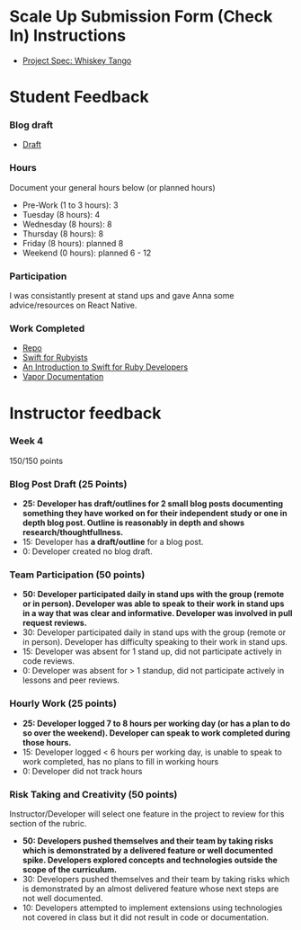 # Scale Up Submission Form (Check In) Instructions

- [Project Spec: Whiskey Tango](https://github.com/turingschool/lesson_plans/blob/master/ruby_04-apis_and_scalability/independent_study_project.markdown)

# Student Feedback

### Blog draft

- [Draft](https://gist.github.com/Riizu/f89abdf004d3525903453e471492e9f3)

### Hours

Document your general hours below (or planned hours)

- Pre-Work (1 to 3 hours): 3
- Tuesday (8 hours): 4
- Wednesday (8 hours): 8
- Thursday (8 hours): 8
- Friday (8 hours): planned 8
- Weekend (0 hours): planned 6 - 12

### Participation

I was consistantly present at stand ups and gave Anna some advice/resources on React Native.

### Work Completed

* [Repo](https://github.com/Riizu/race_condition)
* [Swift for Rubyists](https://realm.io/news/swift-for-rubyists/)
* [An Introduction to Swift for Ruby Developers](http://www.aidanf.net/posts/an-introduction-to-swift-for-ruby-developers)
* [Vapor Documentation](https://vapor.github.io/documentation)

# Instructor feedback

### Week 4

150/150 points

### Blog Post Draft (25 Points)  

  * **25: Developer has draft/outlines for 2 small blog posts documenting something they have worked on for their independent study or one in depth blog post. Outline is reasonably in depth and shows research/thoughtfullness.**
  * 15: Developer has **a draft/outline** for a blog post.
  * 0: Developer created no blog draft.

### Team Participation (50 points)

  * **50: Developer participated daily in stand ups with the group (remote or in person). Developer was able to speak to their work in stand ups in a way that was clear and informative. Developer was involved in pull request reviews.**
  * 30: Developer participated daily in stand ups with the group (remote or in person). Developer has difficulty speaking to their work in stand ups.
  * 15: Developer was absent for 1 stand up, did not participate actively in code reviews.
  * 0: Developer was absent for > 1 standup, did not participate actively in lessons and peer reviews.

### Hourly Work (25 points)

  * **25: Developer logged 7 to 8 hours per working day (or has a plan to do so over the weekend). Developer can speak to work completed during those hours.**
  * 15: Developer logged < 6 hours per working day, is unable to speak to work completed, has no plans to fill in working hours
  * 0: Developer did not track hours

### Risk Taking and Creativity (50 points)

Instructor/Developer will select one feature in the project to review for this section of the rubric.

  * **50: Developers pushed themselves and their team by taking risks which is demonstrated by a delivered feature or well documented spike. Developers explored concepts and technologies outside the scope of the curriculum.**
  * 30: Developers pushed themselves and their team by taking risks which is demonstrated by an almost delivered feature whose next steps are not well documented.
  * 10: Developers attempted to implement extensions using technologies not covered in class but it did not result in code or documentation.

